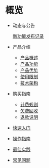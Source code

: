 # 概览

- 动态与公告

  [新功能发布记录](ugn/newfunctions/newfunctions.md)

- 产品介绍
  
  - [产品概述](ugn/intro/description.md)
  - [产品功能](ugn/intro/function.md)
  - [产品优势](ugn/intro/advantages.md)
  - [使用限制](ugn/intro/limit.md)
  - [技术架构](ugn/intro/architecture.md)
- 购买指南
  - [计费规则](ugn/buy/charge.md)
  - [欠费回收](ugn/buy/recycle.md)
  - [退款说明](ugn/buy/refund)

- [快速入门](ugn/fast/fast.md)

- [操作指南](ugn/guide/guide.md)

- [最佳实践](ugn/bestpractice/bestpractice.md)

- [常见问题](ugn/faq/faq.md)

